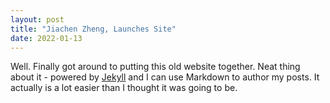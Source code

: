 ```yaml
---
layout: post
title: "Jiachen Zheng, Launches Site"
date: 2022-01-13
---
```


Well. Finally got around to putting this old website together. Neat thing about it - powered by [Jekyll](http://jekyllrb.com) and I can use Markdown to author my posts. It actually is a lot easier than I thought it was going to be.

